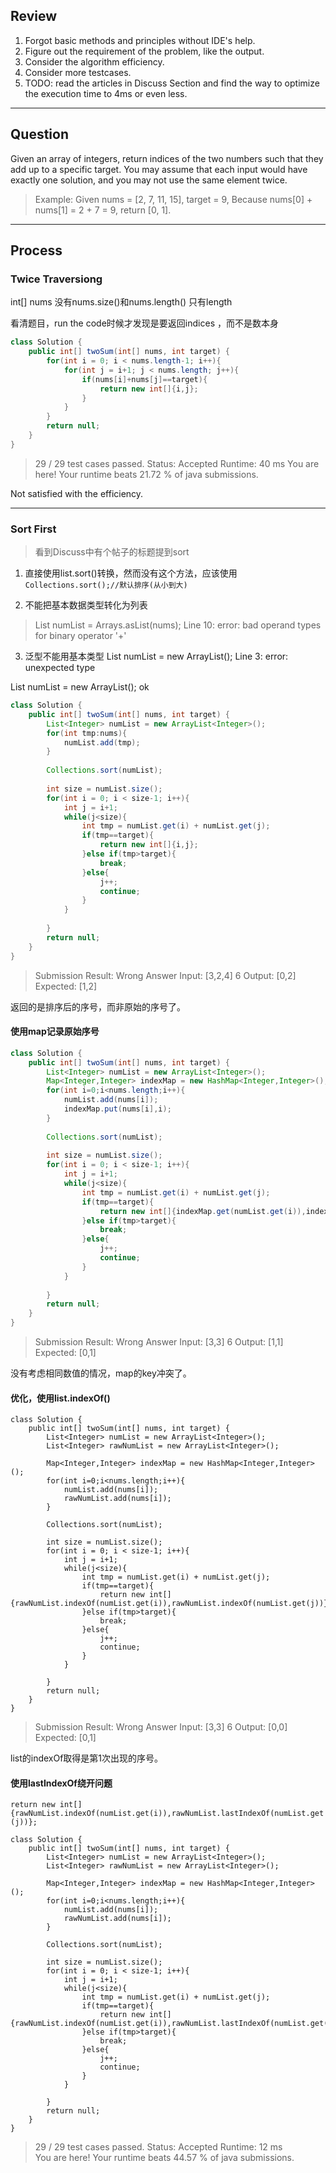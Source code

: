 
## Review
1. Forgot basic methods and principles without IDE's help.
2. Figure out the requirement of the problem, like the output.
3. Consider the algorithm efficiency.
4. Consider more testcases.
5. TODO: read the articles in Discuss Section and find the way to optimize the execution time to 4ms or even less.

---

## Question
Given an array of integers, return indices of the two numbers such that they add up to a specific target.
You may assume that each input would have exactly one solution, and you may not use the same element twice.

>Example:
Given nums = [2, 7, 11, 15], target = 9,
Because nums[0] + nums[1] = 2 + 7 = 9,
return [0, 1].

----

## Process

### Twice Traversiong

int[] nums
没有nums.size()和nums.length()
只有length

看清题目，run the code时候才发现是要返回indices ，而不是数本身

```java
class Solution {
    public int[] twoSum(int[] nums, int target) {
        for(int i = 0; i < nums.length-1; i++){
            for(int j = i+1; j < nums.length; j++){
                if(nums[i]+nums[j]==target){
                    return new int[]{i,j};
                }
            }
        }
        return null;
    }
}
```

>29 / 29 test cases passed.
Status: Accepted
Runtime: 40 ms
You are here! 
Your runtime beats 21.72 % of java submissions.

Not satisfied with the efficiency.

---

### Sort First

>看到Discuss中有个帖子的标题提到sort

1. 直接使用list.sort()转换，然而没有这个方法，应该使用```Collections.sort();//默认排序(从小到大)```

2. 不能把基本数据类型转化为列表
>List numList = Arrays.asList(nums);
Line 10: error: bad operand types for binary operator '+'
 
3. 泛型不能用基本类型
List<int> numList = new ArrayList<int>();
Line 3: error: unexpected type

List<Integer> numList = new ArrayList<Integer>();
ok

```java
class Solution {
    public int[] twoSum(int[] nums, int target) {
        List<Integer> numList = new ArrayList<Integer>();
        for(int tmp:nums){
            numList.add(tmp);
        }
        
        Collections.sort(numList);
        
        int size = numList.size();
        for(int i = 0; i < size-1; i++){
            int j = i+1;
            while(j<size){
                int tmp = numList.get(i) + numList.get(j);
                if(tmp==target){
                    return new int[]{i,j};
                }else if(tmp>target){
                    break;
                }else{
                    j++;
                    continue;
                }   
            }
            
        }
        return null;
    }
}
```

>Submission Result: Wrong Answer 
Input:
[3,2,4]
6
Output:
[0,2]
Expected:
[1,2]

返回的是排序后的序号，而非原始的序号了。

#### 使用map记录原始序号

```java
class Solution {
    public int[] twoSum(int[] nums, int target) {
        List<Integer> numList = new ArrayList<Integer>();
        Map<Integer,Integer> indexMap = new HashMap<Integer,Integer>();
        for(int i=0;i<nums.length;i++){
            numList.add(nums[i]);
            indexMap.put(nums[i],i);
        }
        
        Collections.sort(numList);
        
        int size = numList.size();
        for(int i = 0; i < size-1; i++){
            int j = i+1;
            while(j<size){
                int tmp = numList.get(i) + numList.get(j);
                if(tmp==target){
                    return new int[]{indexMap.get(numList.get(i)),indexMap.get(numList.get(j))};
                }else if(tmp>target){
                    break;
                }else{
                    j++;
                    continue;
                }   
            }
            
        }
        return null;
    }
}
```

>Submission Result: Wrong Answer 
Input:
[3,3]
6
Output:
[1,1]
Expected:
[0,1]

没有考虑相同数值的情况，map的key冲突了。

#### 优化，使用list.indexOf()

```
class Solution {
    public int[] twoSum(int[] nums, int target) {
        List<Integer> numList = new ArrayList<Integer>();
        List<Integer> rawNumList = new ArrayList<Integer>();

        Map<Integer,Integer> indexMap = new HashMap<Integer,Integer>();
        for(int i=0;i<nums.length;i++){
            numList.add(nums[i]);
            rawNumList.add(nums[i]);
        }
        
        Collections.sort(numList);
        
        int size = numList.size();
        for(int i = 0; i < size-1; i++){
            int j = i+1;
            while(j<size){
                int tmp = numList.get(i) + numList.get(j);
                if(tmp==target){
                    return new int[]{rawNumList.indexOf(numList.get(i)),rawNumList.indexOf(numList.get(j))};
                }else if(tmp>target){
                    break;
                }else{
                    j++;
                    continue;
                }   
            }
            
        }
        return null;
    }
}
```

>Submission Result: Wrong Answer 
Input:
[3,3]
6
Output:
[0,0]
Expected:
[0,1]

list的indexOf取得是第1次出现的序号。

#### 使用lastIndexOf绕开问题

```return new int[]{rawNumList.indexOf(numList.get(i)),rawNumList.lastIndexOf(numList.get(j))};```

```
class Solution {
    public int[] twoSum(int[] nums, int target) {
        List<Integer> numList = new ArrayList<Integer>();
        List<Integer> rawNumList = new ArrayList<Integer>();

        Map<Integer,Integer> indexMap = new HashMap<Integer,Integer>();
        for(int i=0;i<nums.length;i++){
            numList.add(nums[i]);
            rawNumList.add(nums[i]);
        }
        
        Collections.sort(numList);
        
        int size = numList.size();
        for(int i = 0; i < size-1; i++){
            int j = i+1;
            while(j<size){
                int tmp = numList.get(i) + numList.get(j);
                if(tmp==target){
                    return new int[]{rawNumList.indexOf(numList.get(i)),rawNumList.lastIndexOf(numList.get(j))};
                }else if(tmp>target){
                    break;
                }else{
                    j++;
                    continue;
                }   
            }
            
        }
        return null;
    }
}
```
                   
>29 / 29 test cases passed.
Status: Accepted
Runtime: 12 ms               
You are here! 
Your runtime beats 44.57 % of java submissions.
